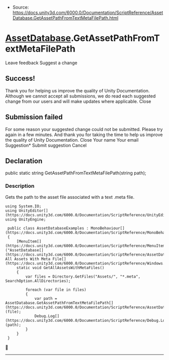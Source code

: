 * Source: https://docs.unity3d.com/6000.0/Documentation/ScriptReference/AssetDatabase.GetAssetPathFromTextMetaFilePath.html

#  [AssetDatabase](https://docs.unity3d.com/6000.0/Documentation/ScriptReference/AssetDatabase.html).GetAssetPathFromTextMetaFilePath
Leave feedback
Suggest a change
## Success!
Thank you for helping us improve the quality of Unity Documentation. Although we cannot accept all submissions, we do read each suggested change from our users and will make updates where applicable.
Close
## Submission failed
For some reason your suggested change could not be submitted. Please <a>try again</a> in a few minutes. And thank you for taking the time to help us improve the quality of Unity Documentation.
Close
Your name Your email Suggestion* Submit suggestion
Cancel
## Declaration
public static string GetAssetPathFromTextMetaFilePath(string path); 
### Description
Gets the path to the asset file associated with a text .meta file.
```
using System.IO;
using UnityEditor[](https://docs.unity3d.com/6000.0/Documentation/ScriptReference/UnityEditor.html);
using UnityEngine;  
  
 public class AssetDatabaseExamples : MonoBehaviour[](https://docs.unity3d.com/6000.0/Documentation/ScriptReference/MonoBehaviour.html)
 {
     [MenuItem[](https://docs.unity3d.com/6000.0/Documentation/ScriptReference/MenuItem.html)("AssetDatabase[](https://docs.unity3d.com/6000.0/Documentation/ScriptReference/AssetDatabase.html)/Get All Assets With Meta File[](https://docs.unity3d.com/6000.0/Documentation/ScriptReference/Windows.File.html)")]
     static void GetAllAssetsWithMetaFiles()
     {
         var files = Directory.GetFiles("Assets/", "*.meta", SearchOption.AllDirectories);  
  
         foreach (var file in files)
         {
             var path = AssetDatabase.GetAssetPathFromTextMetaFilePath[](https://docs.unity3d.com/6000.0/Documentation/ScriptReference/AssetDatabase.GetAssetPathFromTextMetaFilePath.html)(file);
             Debug.Log[](https://docs.unity3d.com/6000.0/Documentation/ScriptReference/Debug.Log.html)(path);
         }
     }
 }

```

* * *
